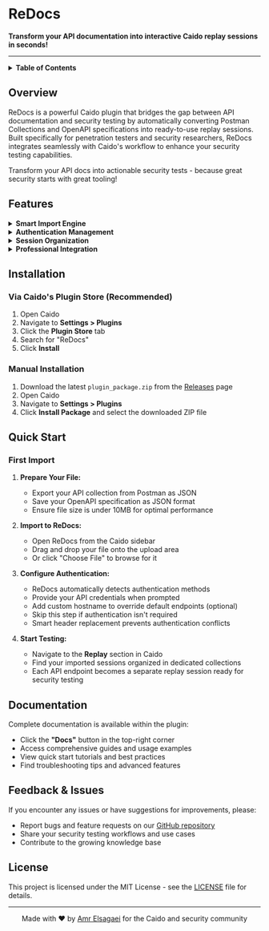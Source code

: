 <h1>ReDocs</h1>
<strong>Transform your API documentation into interactive Caido replay sessions in seconds!</strong>

---

<details closed>
<summary><b>Table of Contents</b></summary>
<br>

- [Overview](#overview)
- [Features](#features)
- [Installation](#installation)
- [Quick Start](#quick-start)
- [Documentation](#documentation)
- [Feedback & Issues](#feedback--issues)
- [License](#license)
</details>

## Overview

ReDocs is a powerful Caido plugin that bridges the gap between API documentation and security testing by automatically converting Postman Collections and OpenAPI specifications into ready-to-use replay sessions. Built specifically for penetration testers and security researchers, ReDocs integrates seamlessly with Caido's workflow to enhance your security testing capabilities.

Transform your API docs into actionable security tests - because great security starts with great tooling!

## Features

<details>
<summary><b>Smart Import Engine</b></summary>
<br>

- **Drag & Drop Import:** One-click import for Postman Collections and OpenAPI specs
- **Auto-Detection:** Intelligent file format recognition with confidence scoring
- **Format Support:** Postman Collection v2.1 and OpenAPI 3.x specifications (JSON only)
- **Error Handling:** Comprehensive validation with detailed error messages
</details>

<details>
<summary><b>Authentication Management</b></summary>
<br>

- **Auto-Detection:** Automatic detection of API authentication methods
- **Smart Replacement:** Intelligently replaces conflicting authentication headers
- **Bearer Token:** JWT tokens and API keys in Authorization header
- **Basic Auth:** Username/password combinations with base64 encoding
- **API Key:** Custom headers like X-API-Key, Authorization
- **Custom Headers:** Any custom authentication scheme support
- **Hostname Override:** Configure custom hostnames for different environments
</details>

<details>
<summary><b>Session Organization</b></summary>
<br>

- **Intelligent Naming:** Sessions named as METHOD /endpoint for easy navigation
- **Collection Management:** Dedicated collections for each imported API with auto-incremental naming
- **Duplicate Handling:** Automatically creates Collection1, Collection2, etc. for repeat imports
- **Bulk Operations:** Process hundreds of endpoints simultaneously
- **Path Preservation:** Full path parameters and query strings maintained
</details>

<details>
<summary><b>Professional Integration</b></summary>
<br>

- **Caido Native:** Seamless integration with Caido's Replay functionality
- **Modern UI:** Beautiful interface matching Caido's theme with dark mode
- **Progress Tracking:** Real-time feedback with processing indicators
- **Zero Configuration:** Works out-of-the-box with sensible defaults
</details>

## Installation

### Via Caido's Plugin Store (Recommended)

1. Open Caido
2. Navigate to **Settings > Plugins** 
3. Click the **Plugin Store** tab
4. Search for "ReDocs"
5. Click **Install**

### Manual Installation

1. Download the latest `plugin_package.zip` from the [Releases](https://github.com/amrelsagaei/redocs/releases) page
2. Open Caido
3. Navigate to **Settings > Plugins**
4. Click **Install Package** and select the downloaded ZIP file

## Quick Start

### First Import

1. **Prepare Your File:**
   - Export your API collection from Postman as JSON
   - Save your OpenAPI specification as JSON format
   - Ensure file size is under 10MB for optimal performance

2. **Import to ReDocs:**
   - Open ReDocs from the Caido sidebar
   - Drag and drop your file onto the upload area
   - Or click "Choose File" to browse for it

3. **Configure Authentication:**
   - ReDocs automatically detects authentication methods
   - Provide your API credentials when prompted
   - Add custom hostname to override default endpoints (optional)
   - Skip this step if authentication isn't required
   - Smart header replacement prevents authentication conflicts

4. **Start Testing:**
   - Navigate to the **Replay** section in Caido
   - Find your imported sessions organized in dedicated collections
   - Each API endpoint becomes a separate replay session ready for security testing

## Documentation

Complete documentation is available within the plugin:
- Click the **"Docs"** button in the top-right corner
- Access comprehensive guides and usage examples
- View quick start tutorials and best practices
- Find troubleshooting tips and advanced features

## Feedback & Issues

If you encounter any issues or have suggestions for improvements, please:
- Report bugs and feature requests on our [GitHub repository](https://github.com/amrelsagaei/redocs/issues)
- Share your security testing workflows and use cases
- Contribute to the growing knowledge base

## License

This project is licensed under the MIT License - see the [LICENSE](LICENSE) file for details.

---

<div align="center">
  <p>Made with ❤️ by <a href="https://amrelsagaei.com">Amr Elsagaei</a> for the Caido and security community</p>
</div>